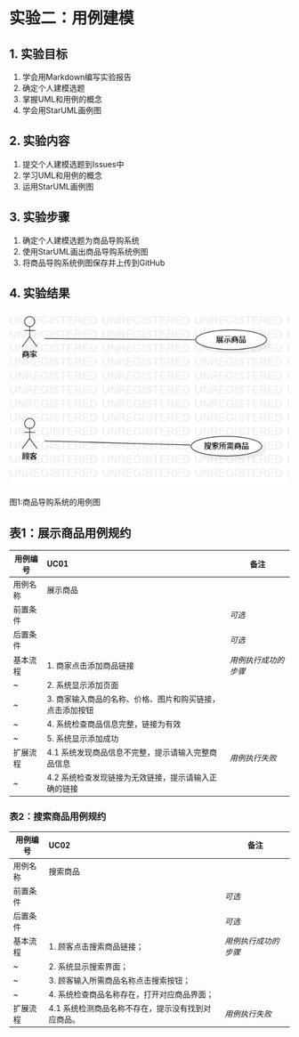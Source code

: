 # 实验二：用例建模

## 1. 实验目标
1. 学会用Markdown编写实验报告
2. 确定个人建模选题
3. 掌握UML和用例的概念
4. 学会用StarUML画例图

## 2. 实验内容
1. 提交个人建模选题到Issues中
2. 学习UML和用例的概念
3. 运用StarUML画例图

## 3. 实验步骤
1. 确定个人建模选题为商品导购系统
2. 使用StarUML画出商品导购系统例图
3. 将商品导购系统例图保存并上传到GitHub


## 4. 实验结果

![用例图](./lab2_UseCaseDiagram1.jpg)

图1:商品导购系统的用例图


## 表1：展示商品用例规约  

用例编号  | UC01 | 备注  
-|:-|-  
用例名称  | 展示商品  |   
前置条件  |     | *可选*   
后置条件  |     | *可选*   
基本流程  | 1. 商家点击添加商品链接  |*用例执行成功的步骤*    
~| 2. 系统显示添加页面 |   
~| 3. 商家输入商品的名称、价格、图片和购买链接，点击添加按钮 |   
~| 4. 系统检查商品信息完整，链接为有效  |   
~| 5. 系统显示添加成功 |  
扩展流程  | 4.1  系统发现商品信息不完整，提示请输入完整商品信息 |*用例执行失败*    
~| 4.2  系统检查发现链接为无效链接，提示请输入正确的链接 |

### 表2：搜索商品用例规约  

用例编号  | UC02 | 备注  
-|:-|-  
用例名称  | 搜索商品  |   
前置条件  |    | *可选*   
后置条件  |      | *可选*   
基本流程  | 1. 顾客点击搜索商品链接；  |*用例执行成功的步骤*    
~| 2. 系统显示搜索界面；  |   
~| 3. 顾客输入所需商品名称点击搜索按钮；   |   
~| 4. 系统检查商品名称存在，打开对应商品界面；   |   
扩展流程  | 4.1 系统检测商品名称不存在，提示没有找到对应商品。  |*用例执行失败*   
